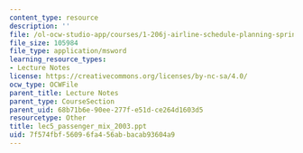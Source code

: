 ```yaml
---
content_type: resource
description: ''
file: /ol-ocw-studio-app/courses/1-206j-airline-schedule-planning-spring-2003/7f574fbf56096fa456abbacab93604a9_lec5_passenger_mix_2003.ppt
file_size: 105984
file_type: application/msword
learning_resource_types:
- Lecture Notes
license: https://creativecommons.org/licenses/by-nc-sa/4.0/
ocw_type: OCWFile
parent_title: Lecture Notes
parent_type: CourseSection
parent_uid: 68b71b6e-90ee-277f-e51d-ce264d1603d5
resourcetype: Other
title: lec5_passenger_mix_2003.ppt
uid: 7f574fbf-5609-6fa4-56ab-bacab93604a9
---
```

